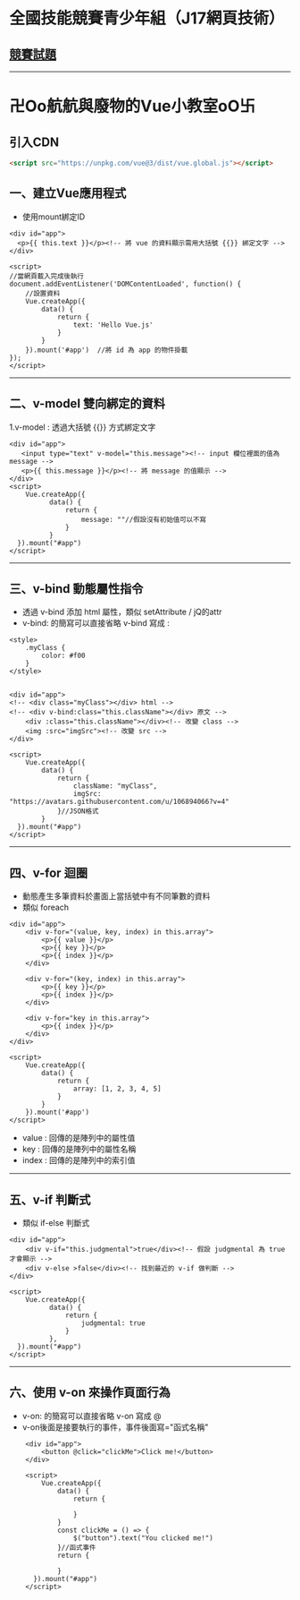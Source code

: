 全國技能競賽青少年組（J17網頁技術）
===
[競賽試題](https://ws.wda.gov.tw/Download.ashx?u=LzAwMS9VcGxvYWQvMzMxL3JlbGZpbGUvMTAyNTAvMTYxMjc3LzdjNzdmMjU0LTFjMzAtNGFmZS05MDNlLWUwYzY3M2Y2MmY2NC5wZGY%3d&n=NTMtSjE357ay6aCB5oqA6KGTLnBkZg%3d%3d)
---
---
卍Oo航航與廢物的Vue小教室oO卐
===
引入CDN
---
```html
<script src="https://unpkg.com/vue@3/dist/vue.global.js"></script>
```
一、建立Vue應用程式
---
- 使用mount綁定ID
```html=
<div id="app">
  <p>{{ this.text }}</p><!-- 將 vue 的資料顯示需用大括號 {{}} 綁定文字 -->
</div>

<script>
//當網頁載入完成後執行
document.addEventListener('DOMContentLoaded', function() {
    //設置資料
    Vue.createApp({
        data() {
            return {
                text: 'Hello Vue.js'
            }
        }
    }).mount('#app')  //將 id 為 app 的物件掛載
});
</script>
```
---
二、v-model 雙向綁定的資料
---
1.v-model : 透過大括號 {{}} 方式綁定文字
```html=
<div id="app">
   <input type="text" v-model="this.message"><!-- input 欄位裡面的值為 message -->
   <p>{{ this.message }}</p><!-- 將 message 的值顯示 -->
</div>
<script>
    Vue.createApp({
          data() {
              return {
                  message: ""//假設沒有初始值可以不寫
              }
          }
  }).mount("#app")
</script>
```
---
三、v-bind 動態屬性指令
--
- 透過 v-bind 添加 html 屬性，類似 setAttribute / jQ的attr
- v-bind: 的簡寫可以直接省略 v-bind 寫成 :
```html=
<style>
    .myClass {
        color: #f00
    }
</style>


<div id="app">
<!-- <div class="myClass"></div> html -->
<!-- <div v-bind:class="this.className"></div> 原文 -->
    <div :class="this.className"></div><!-- 改變 class -->
    <img :src="imgSrc"><!-- 改變 src -->
</div>

<script>
    Vue.createApp({
    	data() {
    	    return {
    	        className: "myClass",
    	        imgSrc: "https://avatars.githubusercontent.com/u/106894066?v=4"
    	    }//JSON格式
    	}
  }).mount("#app")
</script>
```
---
四、v-for 迴圈
---
- 動態產生多筆資料於畫面上當括號中有不同筆數的資料
- 類似 foreach
```html=
<div id="app">
    <div v-for="(value, key, index) in this.array">
        <p>{{ value }}</p>
        <p>{{ key }}</p>
        <p>{{ index }}</p>
    </div>

	<div v-for="(key, index) in this.array">
	    <p>{{ key }}</p>
	    <p>{{ index }}</p>
	</div>

	<div v-for="key in this.array">
	    <p>{{ index }}</p>
	</div>
</div>

<script>
    Vue.createApp({
        data() {
            return {
                array: [1, 2, 3, 4, 5]
            }
        }
    }).mount('#app')
</script>
```
- value : 回傳的是陣列中的屬性值
- key : 回傳的是陣列中的屬性名稱
- index : 回傳的是陣列中的索引值
---
五、v-if 判斷式
---
- 類似 if-else 判斷式
```html=
<div id="app">
    <div v-if="this.judgmental">true</div><!-- 假設 judgmental 為 true 才會顯示 -->
    <div v-else >false</div><!-- 找到最近的 v-if 做判斷 -->
</div>

<script>
    Vue.createApp({
          data() {
              return {
                  judgmental: true
              }
          },
  }).mount("#app")
</script>
```
---
六、使用 v-on 來操作頁面行為
---
- v-on: 的簡寫可以直接省略 v-on 寫成 @
- v-on後面是接要執行的事件，事件後面寫="函式名稱"
```html=
	<div id="app">
        <button @click="clickMe">Click me!</button>
	</div>
	
	<script>
	    Vue.createApp({
			data() {
			    return {
			        
			    }
			}
            const clickMe = () => {
                $("button").text("You clicked me!")
            }//函式事件
            return {
                
            }
	  }).mount("#app")
	</script>
```
